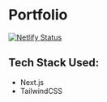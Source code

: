 # Portfolio

[![Netlify Status](https://api.netlify.com/api/v1/badges/7e7cd27a-5713-485f-9c36-8171b12aa459/deploy-status)](https://app.netlify.com/sites/idaiyrov/deploys)

## Tech Stack Used:
- Next.js
- TailwindCSS
